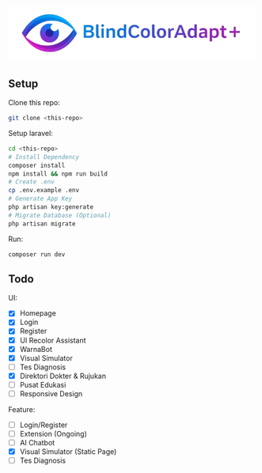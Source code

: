 # ![logo](./public/logo.png)

## Setup

Clone this repo:

```sh
git clone <this-repo>
```

Setup laravel:

```sh
cd <this-repo>
# Install Dependency
composer install
npm install && npm run build
# Create .env
cp .env.example .env
# Generate App Key
php artisan key:generate
# Migrate Database (Optional)
php artisan migrate
```

Run:

```sh
composer run dev
```

## Todo

UI: 
- [x] Homepage
- [x] Login
- [x] Register
- [x] UI Recolor Assistant
- [x] WarnaBot
- [x] Visual Simulator
- [ ] Tes Diagnosis
- [x] Direktori Dokter & Rujukan
- [ ] Pusat Edukasi
- [ ] Responsive Design

Feature:
- [ ] Login/Register
- [ ] Extension (Ongoing)
- [ ] AI Chatbot
- [x] Visual Simulator (Static Page)
- [ ] Tes Diagnosis
